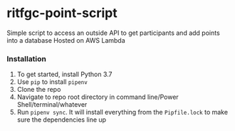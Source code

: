 # ritfgc-point-script

Simple script to access an outside API to get participants and add points into a database
Hosted on AWS Lambda

### Installation
1. To get started, install Python 3.7
2. Use `pip` to install `pipenv`
2. Clone the repo
2. Navigate to repo root directory in command line/Power Shell/terminal/whatever
2. Run `pipenv sync`. It will install everything from the `Pipfile.lock` to make sure the dependencies line up